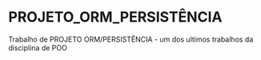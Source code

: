 # PROJETO_ORM_PERSISTÊNCIA
 Trabalho de PROJETO ORM/PERSISTÊNCIA - um dos ultimos trabalhos da disciplina de POO
